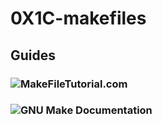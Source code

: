 # 0X1C-makefiles

## Guides
### ![MakeFileTutorial.com](https://makefiletutorial.com/)
### ![GNU Make Documentation](https://www.gnu.org/software/make/)
